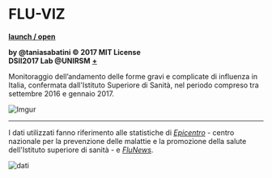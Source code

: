 # FLU-VIZ
[**launch / open**](http://dsii-2017-unirsm.github.io/taniasabatini/flu_definitivo)

**by @taniasabatini © 2017 MIT License**  
**DSII2017 Lab @UNIRSM** [**+**](http://dsii-2017-unirsm.github.io)

Monitoraggio dell’andamento delle forme gravi e complicate di influenza in Italia, confermata dall'Istituto Superiore di Sanità, nel periodo compreso tra settembre 2016 e gennaio 2017.

![Imgur](http://i.imgur.com/iHmgvaZ.png)

----

I dati utilizzati fanno riferimento alle statistiche di [*Epicentro*](http://www.epicentro.iss.it/problemi/influenza/FluNews.asp) - centro nazionale per la prevenzione delle malattie e la promozione della salute dell'Istituto superiore di sanità - e [*FluNews*](http://www.epicentro.iss.it/problemi/influenza/FluNews/FluNews_2017-1.pdf).



![dati](http://i.imgur.com/mUqLUDZ.png) 





